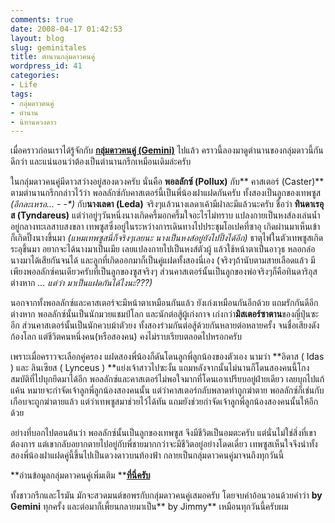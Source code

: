 ```yaml
---
comments: true
date: 2008-04-17 01:42:53
layout: blog
slug: geminitales
title: ตำนานกลุ่มดาวคนคู่
wordpress_id: 41
categories:
- Life
tags:
- กลุ่มดาวคนคู่
- ตำนาน
- นิทานดวงดาว
---
```


เมื่อคราวก่อนเราได้รู้จักกับ **[กลุ่มดาวคนคู่ (Gemini)](http://www.armno.in.th/20080403/gemini-constellation/)** ไปแล้ว คราวนี้ลองมาดูตำนานของกลุ่มดาวนี้กันดีกว่า และแน่นอนว่าต้องเป็นตำนานกรีกเหมือนเดิมล่ะครับ

 

ในกลุ่มดาวคนคู่มีดาวสว่างอยู่สองดวงครับ นั่นคือ **พอลลักซ์ (Pollux)** กับ** คาสเตอร์ (Caster)** ตามตำนานกรีกกล่าวไว้ว่า พอลลักซ์กับคาสเตอร์นี้เป็นพี่น้องฝาแฝดกันครับ ทั้งสองเป็นลูกของเทพซูส _(อีกละเหรอ... - -*)_ กับ**นางเลดา (Leda)** จริงๆแล้วนางเลดาเค้ามีฝาละมีแล้วนะครับ ชื่อว่า **ทินดาเรอุส (Tyndareus)** แต่ว่าอยู่ๆวันหนึ่งนางเกิดครึ้มอกครึ้มใจอะไรไม่ทราบ แปลงกายเป็นหงส์ลงเล่นน้ำอยู่กลางทะเลสาบสงขลา เทพซูสซึ่งอยู่ในระหว่างการเดินทางไปประชุมโอเปคที่ซาอุ เกิดผ่านมาเห็นเข้า ก็เกิดปิ๊งนางขึ้นมา _(แหมเทพซูสนี่ก็จริงๆเลยนะ นางเป็นหงส์อยู่ยังไปปิ๊งได้อีก)_ ธาตุไฟในตัวเทพซูสเกิดระอุขึ้นมา อยากจะได้นางมาเป็นเมีย เลยแปลงกายไปเป็นหงส์ตัวผู้ แล้วใช้หน้าตาเป็นอาวุธ หลอกล่อนางมาได้เสียกันจนได้ และลูกที่เกิดออกมาก็เป็นคู่แฝดทั้งสองนี่เอง (จริงๆถ้านับตามสายเลือดแล้ว มีเพียงพอลลักซ์คนเดียวครับที่เป็นลูกของซูสจริงๆ ส่วนคาสเตอร์นั้นเป็นลูกของพ่อจริงๆก็คือทินดาริอุสต่างหาก _... แต่ว่า มาเป็นแฝดกันได้ไงนะ???)_

 

นอกจากทั้งพอลลักซ์และคาสเตอร์จะมีหน้าตาเหมือนกันแล้ว ยังเก่งเหมือนกันอีกด้วย แถมรักกันดีอีกต่างหาก พอลลักซ์นั้นเป็นนักมวยแชมป์โลก และนักต่อสู้ผู้เก่งกาจ เก่งกว่า**มิสเตอร์ซาตาน**ของญี่ปุ่นซะอีก ส่วนคาสเตอร์นั้นเป็นนักควบม้าตัวยง ทั้งสองร่วมกันต่อสู้ด้วยกันหลายต่อหลายครั้ง จนชื่อเสียงดังก้องโลก แต่ชีวิตคนหนึ่งคน(หรือสองคน) คงไม่ราบเรียบตลอดไปหรอกครับ

 

เพราะเมื่อคราวจะเลือกคู่ครอง แฝดสองพี่น้องก็ดันโดนลูกพี่ลูกน้องของตัวเอง นามว่า **อิดาส ( Idas ) และ ลินเซียส ( Lynceus ) **แย่งเจ้าสาวไปซะงั้น แถมหลังจากนั้นไม่นานก็โดนสองคนนี้โกงสมบัติที่ไปบุกยึดมาได้อีก พอลลักซ์และคาสเตอร์ไม่พอใจมากที่โดนเอาเปรียบอยู่ฝ่ายเดียว เลยบุกไปแก้แค้น หมายจะกำจัดเจ้าลูกพี่ลูกน้องสองคนนั้น แต่ว่าคาสเตอร์กลับพลาดท่าถูกฆ่าตาย พอลลักซ์ก็เช่นกับ เกือบจะถูกฆ่าตายแล้ว แต่ว่าเทพซูสมาช่วยไว้ได้ทัน แถมยังช่วยกำจัดเจ้าลูกพี่ลูกน้องสองคนนั้นให้อีกด้วย

 

อย่างที่บอกไปตอนต้นว่า พอลลักซ์นั้นเป็นลูกของเทพซูส จึงมีชีวิตเป็นอมตะครับ แต่นั่นไม่ใช่สิ่งที่เขาต้องการ แต่เขากลับอยากตายไปอยู่กับพี่ชายมากกว่าจะมีชีวิตอยู่อย่างโดดเดี่ยว เทพซูสเห็นใจจึงนำทั้งสองพี่น้องฝาแฝดคู่นี้ขึ้นไปเป็นดวงดาวบนท้องฟ้า กลายเป็นกลุ่มดาวคนคู่มาจนถึงทุกวันนี้

 

**อ่านข้อมูลกลุ่มดาวคนคู่เพิ่มเติม **[**ที่นี่ครับ**](http://my.dek-d.com/the_witch/story/viewlongc.php?id=207997&chapter=3)

 

ทั้งชาวกรีกและโรมัน มักจะสวดมนต์ขอพรกับกลุ่มดาวคนคู่เสมอครับ โดยจบคำอ้อนวอนด้วยคำว่า **by Gemini** ทุกครั้ง และต่อมาก็เพี้ยนกลายมาเป็น** by Jimmy** เหมือนทุกวันนี้ครับผม
